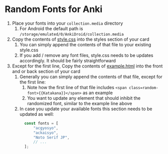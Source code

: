# Random Fonts for Anki

1. Place your fonts into your `collection.media` directory
   1. For Android the default path is `/storage/emulated/0/AnkiDroid/collection.media`
2. Copy the contents of [style.css](style.css) into the styles section of your card
   1. You can simply append the contents of that file to your existing style.css
   2. If you add / remove any font files, style.css needs to be updates accordingly. It should be fairly straightforward
3. Except for the first line, Copy the contents of [example.html](example.html) into the front and or back section of your card
   1. Generally you can simply append the contents of that file, except for the first line:
      1. Note how the first line of that file includes `<span class=random-font>{{Katakana}}</span>` as an example
      2. You want to update any element that should inhibit the randomized font, similar to the example line above
   2. In case you update your available fonts this section needs to be updated as well:
      ```js
        const fonts = [
            "acgyosyo",
            "ackaisyo",
            "Noto Serif JP",
            // ...
        ];
      ```
